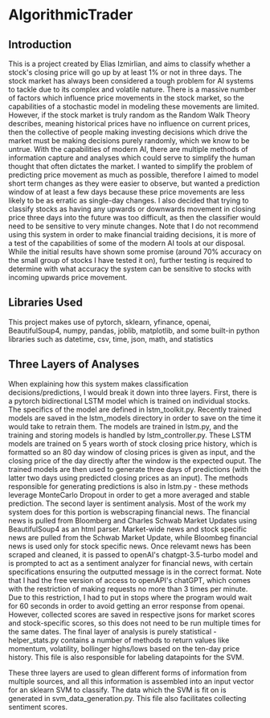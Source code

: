 # AlgorithmicTrader

## Introduction
This is a project created by Elias Izmirlian, and aims to classify whether a stock's closing price will go up by at least 1% or not in three days. The stock market has always been considered a tough problem for AI systems to tackle due to its complex and volatile nature. There is a massive number of factors which influence price movements in the stock market, so the capabilities of a stochastic model in modeling these movements are limited. However, if the stock market is truly random as the Random Walk Theory describes, meaning historical prices have no influence on current prices, then the collective of people making investing decisions which drive the market must be making decisions purely randomly, which we know to be untrue. With the capabilities of modern AI, there are multiple methods of information capture and analyses which could serve to simplify the human thought that often dictates the market. I wanted to simplify the problem of predicting price movement as much as possible, therefore I aimed to model short term changes as they were easier to observe, but wanted a prediction window of at least a few days because these price movements are less likely to be as erratic as single-day changes. I also decided that trying to classify stocks as having any upwards or downwards movement in closing price three days into the future was too difficult, as then the classifier would need to be sensitive to very minute changes.
Note that I do not recommend using this system in order to make financial traiding decisions, it is more of a test of the capabilities of some of the modern AI tools at our disposal. While the initial results have shown some promise (around 70% accuracy on the small group of stocks I have tested it on), further testing is required to determine with what accuracy the system can be sensitive to stocks with incoming upwards price movement.

## Libraries Used
This project makes use of pytorch, sklearn, yfinance, openai, BeautifulSoup4, numpy, pandas, joblib, matplotlib, and some built-in python libraries such as datetime, csv, time, json, math, and statistics

## Three Layers of Analyses
When explaining how this system makes classification decisions/predictions, I would break it down into three layers. First, there is a pytorch bidirectional LSTM model which is trained on individual stocks. The specifics of the model are defined in lstm_toolkit.py. Recently trained models are saved in the lstm_models directory in order to save on the time it would take to retrain them. The models are trained in lstm.py, and the training and storing models is handled by lstm_controller.py. These LSTM models are trained on 5 years worth of stock closing price history, which is formatted so an 80 day window of closing prices is given as input, and the closing price of the day directly after the window is the expected ouput. The trained models are then used to generate three days of predictions (with the latter two days using predicted closing prices as an input). The methods responsible for generating predictions is also in lstm.py - these methods leverage MonteCarlo Dropout in order to get a more averaged and stable prediction. 
The second layer is sentiment analysis. Most of the work my system does for this portion is webscraping financial news. The financial news is pulled from Bloomberg and Charles Schwab Market Updates using BeautifulSoup4 as an html parser. Market-wide news and stock specific news are pulled from the Schwab Market Update, while Bloombeg financial news is used only for stock specific news. Once relevamt news has been scraped and cleaned, it is passed to openAI's chatgpt-3.5-turbo model and is prompted to act as a sentiment analyzer for financial news, with certain specifications ensuring the outputted message is in the correct format. Note that I had the free version of access to openAPI's chatGPT, which comes with the restriction of making requests no more than 3 times per minute. Due to this restriction, I had to put in stops where the program would wait for 60 seconds in order to avoid getting an error response from openai. However, collected scores are saved in respective jsons for market scores and stock-specific scores, so this does not need to be run multiple times for the same dates.
The final layer of analysis is purely statistical - helper_stats.py contains a number of methods to return values like momentum, volatility, bollinger highs/lows based on the ten-day price history. This file is also responsible for labeling datapoints for the SVM.

These three layers are used to glean different forms of information from multiple sources, and all this information is assembled into an input vector for an sklearn SVM to classify. The data which the SVM is fit on is generated in svm_data_generation.py. This file also facilitates collecting sentiment scores.